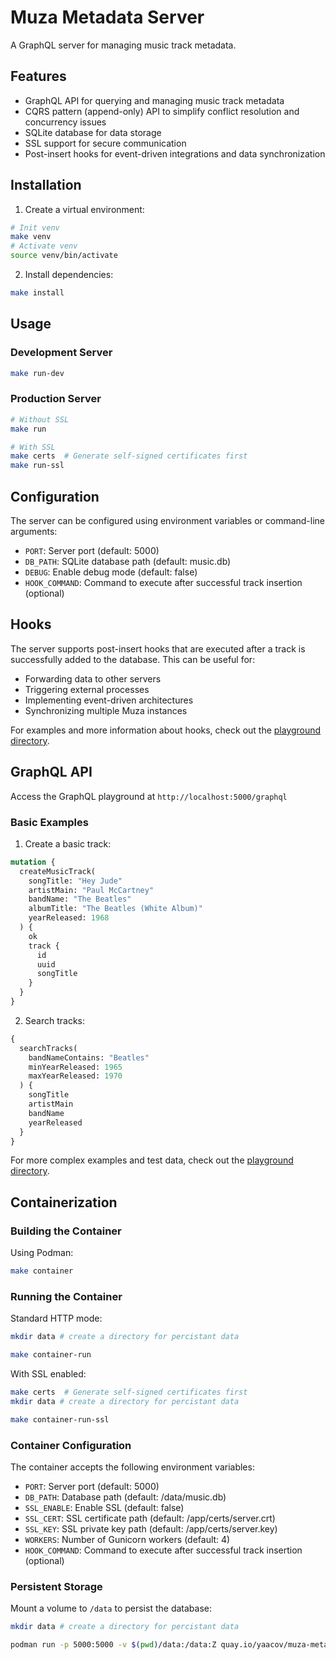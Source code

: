 # Muza Metadata Server

A GraphQL server for managing music track metadata.

## Features

- GraphQL API for querying and managing music track metadata
- CQRS pattern (append-only) API to simplify conflict resolution and concurrency issues 
- SQLite database for data storage
- SSL support for secure communication
- Post-insert hooks for event-driven integrations and data synchronization

## Installation

1. Create a virtual environment:
```bash
# Init venv
make venv
# Activate venv
source venv/bin/activate
```

2. Install dependencies:
```bash
make install
```

## Usage

### Development Server
```bash
make run-dev
```

### Production Server
```bash
# Without SSL
make run

# With SSL
make certs  # Generate self-signed certificates first
make run-ssl
```

## Configuration

The server can be configured using environment variables or command-line arguments:

- `PORT`: Server port (default: 5000)
- `DB_PATH`: SQLite database path (default: music.db)
- `DEBUG`: Enable debug mode (default: false)
- `HOOK_COMMAND`: Command to execute after successful track insertion (optional)

## Hooks

The server supports post-insert hooks that are executed after a track is successfully added to the database. This can be useful for:

- Forwarding data to other servers
- Triggering external processes
- Implementing event-driven architectures
- Synchronizing multiple Muza instances

For examples and more information about hooks, check out the [playground directory](playground/README_hooks.md).

## GraphQL API

Access the GraphQL playground at `http://localhost:5000/graphql`

### Basic Examples

1. Create a basic track:
```graphql
mutation {
  createMusicTrack(
    songTitle: "Hey Jude"
    artistMain: "Paul McCartney"
    bandName: "The Beatles"
    albumTitle: "The Beatles (White Album)"
    yearReleased: 1968
  ) {
    ok
    track {
      id
      uuid
      songTitle
    }
  }
}
```

2. Search tracks:
```graphql
{
  searchTracks(
    bandNameContains: "Beatles"
    minYearReleased: 1965
    maxYearReleased: 1970
  ) {
    songTitle
    artistMain
    bandName
    yearReleased
  }
}
```

For more complex examples and test data, check out the [playground directory](playground/).

## Containerization

### Building the Container

Using Podman:
```bash
make container
```

### Running the Container

Standard HTTP mode:
```bash
mkdir data # create a directory for percistant data

make container-run
```

With SSL enabled:
```bash
make certs  # Generate self-signed certificates first
mkdir data # create a directory for percistant data

make container-run-ssl
```

### Container Configuration

The container accepts the following environment variables:

- `PORT`: Server port (default: 5000)
- `DB_PATH`: Database path (default: /data/music.db)
- `SSL_ENABLE`: Enable SSL (default: false)
- `SSL_CERT`: SSL certificate path (default: /app/certs/server.crt)
- `SSL_KEY`: SSL private key path (default: /app/certs/server.key)
- `WORKERS`: Number of Gunicorn workers (default: 4)
- `HOOK_COMMAND`: Command to execute after successful track insertion (optional)

### Persistent Storage

Mount a volume to `/data` to persist the database:
```bash
mkdir data # create a directory for percistant data

podman run -p 5000:5000 -v $(pwd)/data:/data:Z quay.io/yaacov/muza-metadata-server:latest
```
